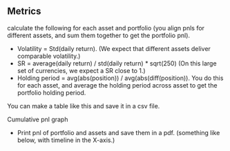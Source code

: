 ## Metrics
calculate the following for each asset and portfolio (you align pnls for different assets, and sum them together to get the portfolio pnl).
* Volatility = Std(daily return). (We expect that different assets deliver comparable volatility.)
* SR = average(daily return) / std(daily return) * sqrt(250)  (On this large set of currencies, we expect a SR close to 1.)
* Holding period = avg(abs(position)) / avg(abs(diff(position)). You do this for each asset, and average the holding period across asset to get the portfolio holding period.

 

You can make a table like this and save it in a csv file.
 
Cumulative pnl graph
* Print pnl of portfolio and assets and save them in a pdf. (something like below, with timeline in the X-axis.)
